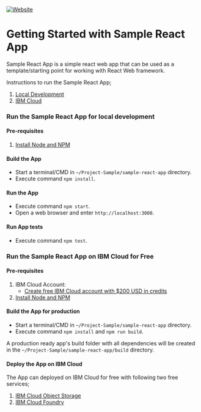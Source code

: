 [![Website](https://img.shields.io/badge/View-Website-blue)](https://sample-project.s3-web.us-east.cloud-object-storage.appdomain.cloud)

# Getting Started with Sample React App

Sample React App is a simple react web app that can be used as a template/starting point for working with React Web framework. 

Instructions to run the Sample React App;
1. [Local Development](#run-the-sample-react-app-for-local-development)
2. [IBM Cloud](#run-the-sample-react-app-on-IBM-cloud-for-free)

### Run the Sample React App for local development
#### Pre-requisites
1. [Install Node and NPM](https://nodejs.org/en/download/)

#### Build the App
- Start a terminal/CMD in `~/Project-Sample/sample-react-app` directory.
- Execute command `npm install`.

#### Run the App
- Execute command `npm start`.
- Open a web browser and enter `http://localhost:3000`.

#### Run App tests
- Execute command `npm test`.

### Run the Sample React App on IBM Cloud for Free
#### Pre-requisites
1. IBM Cloud Account:
    - [Create free IBM Cloud account with $200 USD in credits](https://developer.ibm.com/callforcode/get-started/)
2. [Install Node and NPM](https://nodejs.org/en/download/)

#### Build the App for production
- Start a terminal/CMD in `~/Project-Sample/sample-react-app` directory.
- Execute command `npm install` and `npm run build`.

A production ready app's build folder with all dependencies will be created in the `~/Project-Sample/sample-react-app/build` directory.

#### Deploy the App on IBM Cloud

The App can deployed on IBM Cloud for free with following two free services;
1. [IBM Cloud Object Storage](./docs/IBM_CLOUD_OBJECT_STORAGE_DEPLOYMENT.md)
2. [IBM Cloud Foundry](./docs/IBM_CLOUD_FOUNDRY_DEPLOYMENT.md)
